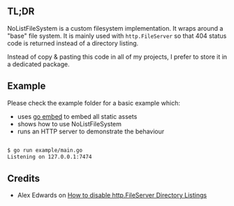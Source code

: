 ## TL;DR

NoListFileSystem is a custom filesystem implementation. It wraps around a "base" file system. It is mainly used with `http.FileServer` so that 404 status code is returned instead of a directory listing.

Instead of copy & pasting this code in all of my projects, I prefer to store it in a dedicated package.

## Example

Please check the example folder for a basic example which: 
- uses [go embed](https://golang.org/pkg/embed/) to embed all static assets
- shows how to use NoListFileSystem
- runs an HTTP server to demonstrate the behaviour

```bash

$ go run example/main.go
Listening on 127.0.0.1:7474

```
## Credits

- Alex Edwards on [How to disable http.FileServer Directory Listings](https://www.alexedwards.net/blog/disable-http-fileserver-directory-listings#using-middleware)
